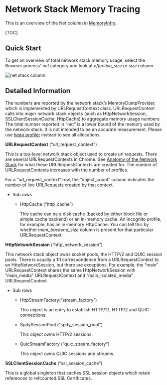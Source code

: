 # Network Stack Memory Tracing

This is an overview of the Net column in [MemoryInfra][memory-infra].

[TOC]

## Quick Start

To get an overview of total network stack memory usage, select the Browser
process' *net* category and look at *effective_size* or *size* column.

![net stack column][net-stack-column]

[memory-infra]:     README.md
[net-stack-column]: https://storage.googleapis.com/chromium-docs.appspot.com/net_category.png

## Detailed Information

The numbers are reported by the network stack’s MemoryDumpProvider, which is
implemented by URLRequestContext class. URLRequestContext calls into major
network stack objects (such as HttpNetworkSession, SSLClientSessionCache,
HttpCache) to aggregate memory usage numbers. The total number reported in
“net” is a lower bound of the memory used by the network stack. It is not
intended to be an accurate measurement. Please use
[heap profiler][heap-profiler] instead to see all allocations.

**URLRequestContext** (“url_request_context”)

This is a top-level network stack object used to create url requests. There are
several URLRequestContexts in Chrome. See
[Anatomy of the Network Stack][anatomy-of-network-stack] for what these
URLRequestContexts are created for. The number of URLRequestContexts increases
with the number of profiles.

For a “url_request_context” row, the “object_count” column indicates the number
of live URLRequests created by that context.

+ Sub rows

    - HttpCache (“http_cache”)

        This cache can be a disk cache (backed by either block file or simple
        cache backend) or an in-memory cache. An incognito profile, for example,
        has an in-memory HttpCache. You can tell this by whether
        *mem_backend_size* column is present for that particular
        URLRequestContext.


**HttpNetworkSession** (“http_network_session”)

This network stack object owns socket pools, the HTTP/2 and QUIC session pools. 
There is usually a 1:1 correspondence from a URLRequestContext to an
HttpNetworkSession, but there are exceptions. For example, the “main”
URLRequestContext shares the same HttpNetworkSession with “main_media”
URLRequestContext and “main_isolated_media” URLRequestContext.

+ Sub rows

  - HttpStreamFactory(“stream_factory”)

      This object is an entry to establish HTTP/1.1, HTTP/2 and QUIC
      connections.

  - SpdySessionPool (“spdy_session_pool”)

      This object owns HTTP/2 sessions.

  - QuicStreamFactory (“quic_stream_factory”)

      This object owns QUIC sessions and streams.

**SSLClientSessionCache** (“ssl_session_cache”)

This is a global singleton that caches SSL session objects which retain
references to refcounted SSL Certificates.

[heap-profiler]:            /docs/memory-infra/heap_profiler.md
[anatomy-of-network-stack]: /net/docs/life-of-a-url-request.md

